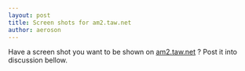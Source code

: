 ```yaml
---
layout: post
title: Screen shots for am2.taw.net
author: aeroson
---
```


Have a screen shot you want to be shown on [am2.taw.net](am2.taw.net) ? Post it into discussion bellow.